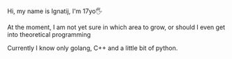 Hi, my name is Ignatij, I'm 17yo🖐

At the moment, I am not yet sure in which area to grow, or should I even get into theoretical programming

Currently I know only golang, C++ and a little bit of python.

<!---
Ignatij3/Ignatij3 is a ✨ special ✨ repository because its `README.md` (this file) appears on your GitHub profile.
You can click the Preview link to take a look at your changes.
--->
